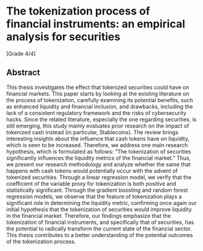 # The tokenization process of financial instruments: an empirical analysis for securities
[Grade 4/4]

## Abstract
This thesis investigates the effect that tokenized securities could have on financial markets. This paper starts by looking at the existing literature on the process of tokenization, carefully examining its potential benefits, such as enhanced liquidity and financial inclusion, and drawbacks, including the lack of a consistent regulatory framework and the risks of cybersecurity hacks. Since the related literature, especially the one regarding securities, is still emerging, this study mainly evaluates prior research on the impact of tokenized cash instead (in particular, Stablecoins). The review brings interesting insights about the influence that cash tokens have on liquidity, which is seen to be increased. Therefore, we address one main research hypothesis, which is formulated as follows: “The tokenization of securities significantly influences the liquidity metrics of the financial market.” Thus, we present our research methodology and analyze whether the same that happens with cash tokens would potentially occur with the advent of tokenized securities. Through a linear regression model, we verify that the coefficient of the variable proxy for tokenization is both positive and statistically significant. Through the gradient boosting and random forest regression models, we observe that the feature of tokenization plays a significant role in determining the liquidity metric, confirming once again our initial hypothesis that the tokenization of securities would improve liquidity in the financial market. Therefore, our findings emphasize that the tokenization of financial instruments, and specifically that of securities, has the potential to radically transform the current state of the financial sector. This thesis contributes to a better understanding of the potential outcomes of the tokenization process.
